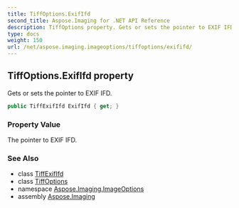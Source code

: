 ```yaml
---
title: TiffOptions.ExifIfd
second_title: Aspose.Imaging for .NET API Reference
description: TiffOptions property. Gets or sets the pointer to EXIF IFD
type: docs
weight: 150
url: /net/aspose.imaging.imageoptions/tiffoptions/exififd/
---
```

## TiffOptions.ExifIfd property

Gets or sets the pointer to EXIF IFD.

```csharp
public TiffExifIfd ExifIfd { get; }
```

### Property Value

The pointer to EXIF IFD.

### See Also

* class [TiffExifIfd](../../../aspose.imaging.fileformats.tiff/tiffexififd/)
* class [TiffOptions](../)
* namespace [Aspose.Imaging.ImageOptions](../../tiffoptions/)
* assembly [Aspose.Imaging](../../../)


